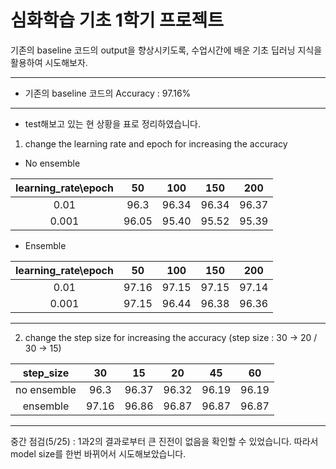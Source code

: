 # 심화학습 기초 1학기 프로젝트

기존의 baseline 코드의 output을 향상시키도록, 수업시간에 배운 기초 딥러닝 지식을 활용하여 시도해보자.
- - - - -
- 기존의 baseline 코드의 Accuracy : 97.16%
- - - - -
- test해보고 있는 현 상황을 표로 정리하였습니다.
1. change the learning rate and epoch for increasing the accuracy

- No ensemble

|learning_rate\epoch| 50 |   100   |   150   |   200   |
|:------:|:---:|:---:|:---:|:---:|
0.01    |  96.3 |  96.34  | 96.34  | 96.37  | 
0.001      |  96.05 |  95.40  | 95.52  | 95.39  |

- Ensemble

|learning_rate\epoch| 50 |   100   |   150   |   200   |
|:------:|:---:|:---:|:---:|:---:|
0.01    |  97.16 |  97.15  | 97.15  | 97.14  | 
0.001      |  97.15 |  96.44  | 96.38  | 96.36  |

- - - - - 
2. change the step size for increasing the accuracy (step size : 30 -> 20 / 30 -> 15)


|step_size| 30 |   15   |   20   |   45   |  60   |
|:------:|:---:|:---:|:---:|:---:|:---:|
no ensemble    |  96.3 |  96.37  | 96.32  | 96.19  |  96.19   |
ensemble      |  97.16 |  96.86  | 96.87  | 96.87  |  96.87   |

- - - - 
중간 점검(5/25) : 1과2의 결과로부터 큰 진전이 없음을 확인할 수 있었습니다. 따라서 model size를 한번 바뀌어서 시도해보았습니다. 

